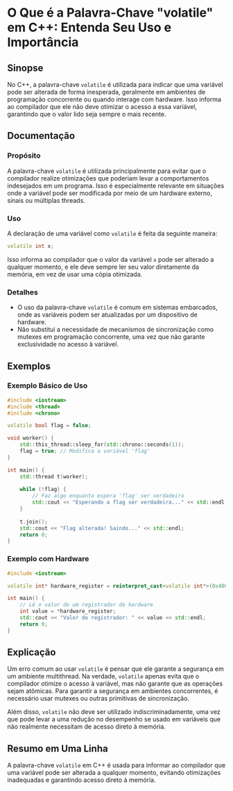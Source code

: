 <!--
Meta Description: # O Que é a Palavra-Chave "volatile" em C++: Entenda Seu Uso e Importância ## Sinopse No C++, a palavra-chave `volatile` é utilizada para indicar que ...
Meta Keywords: que, volatile, variável, std, uma
-->

# O Que é a Palavra-Chave "volatile" em C++: Entenda Seu Uso e Importância

## Sinopse
No C++, a palavra-chave `volatile` é utilizada para indicar que uma variável pode ser alterada de forma inesperada, geralmente em ambientes de programação concorrente ou quando interage com hardware. Isso informa ao compilador que ele não deve otimizar o acesso a essa variável, garantindo que o valor lido seja sempre o mais recente.

## Documentação

### Propósito
A palavra-chave `volatile` é utilizada principalmente para evitar que o compilador realize otimizações que poderiam levar a comportamentos indesejados em um programa. Isso é especialmente relevante em situações onde a variável pode ser modificada por meio de um hardware externo, sinais ou múltiplas threads.

### Uso
A declaração de uma variável como `volatile` é feita da seguinte maneira:

```cpp
volatile int x;
```

Isso informa ao compilador que o valor da variável `x` pode ser alterado a qualquer momento, e ele deve sempre ler seu valor diretamente da memória, em vez de usar uma cópia otimizada.

### Detalhes
- O uso da palavra-chave `volatile` é comum em sistemas embarcados, onde as variáveis podem ser atualizadas por um dispositivo de hardware.
- Não substitui a necessidade de mecanismos de sincronização como mutexes em programação concorrente, uma vez que não garante exclusividade no acesso à variável.

## Exemplos

### Exemplo Básico de Uso
```cpp
#include <iostream>
#include <thread>
#include <chrono>

volatile bool flag = false;

void worker() {
    std::this_thread::sleep_for(std::chrono::seconds(1));
    flag = true; // Modifica a variável 'flag'
}

int main() {
    std::thread t(worker);
    
    while (!flag) {
        // Faz algo enquanto espera 'flag' ser verdadeiro
        std::cout << "Esperando a flag ser verdadeira..." << std::endl;
    }
    
    t.join();
    std::cout << "Flag alterada! Saindo..." << std::endl;
    return 0;
}
```

### Exemplo com Hardware
```cpp
#include <iostream>

volatile int* hardware_register = reinterpret_cast<volatile int*>(0x4000);

int main() {
    // Lê o valor de um registrador de hardware
    int value = *hardware_register;
    std::cout << "Valor do registrador: " << value << std::endl;
    return 0;
}
```

## Explicação
Um erro comum ao usar `volatile` é pensar que ele garante a segurança em um ambiente multithread. Na verdade, `volatile` apenas evita que o compilador otimize o acesso à variável, mas não garante que as operações sejam atômicas. Para garantir a segurança em ambientes concorrentes, é necessário usar mutexes ou outras primitivas de sincronização.

Além disso, `volatile` não deve ser utilizado indiscriminadamente, uma vez que pode levar a uma redução no desempenho se usado em variáveis que não realmente necessitam de acesso direto à memória.

## Resumo em Uma Linha
A palavra-chave `volatile` em C++ é usada para informar ao compilador que uma variável pode ser alterada a qualquer momento, evitando otimizações inadequadas e garantindo acesso direto à memória.